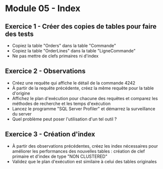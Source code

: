 # Module 05 - Index

## Exercice 1 - Créer des copies de tables pour faire des tests

- Copiez la table "Orders" dans la table "Commande"
- Copiez la table "OrderLines" dans la table "LigneCommande"
- Ne pas mettre de clefs primaires ni d'index

## Exercice 2 - Observations

- Créez une requête qui affiche le détail de la commande 4242
- À partir de la requête précédente, créez la même requête pour la table d'origine
- Affichez le plan d'exécution pour chacune des requêtes et comparez les méthodes de recherche et les temps d'exécution
- Lancez le programme "SQL Server Profiler" et démarrez la surveillance du server
- Quel problème peut poser l'utilisation d'un tel outil ?

## Exercice 3 - Création d'index

- À partir des observations précédentes, créez les index nécessaires pour améliorer les performances des nouvelles tables : création de clef primaire et d'index de type "NON CLUSTERED"
- Validez que le plan d'exécution est similaire à celui des tables originales
